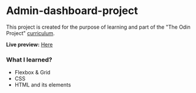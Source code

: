 # Admin-dashboard-project
This project is created for the purpose of learning and part of the "The Odin Project" [curriculum](https://theodinproject.com/).

**Live preview:** [Here](https://sisyphus6ix.github.io/Admin-dashboard-project/)


### What I learned?
- Flexbox & Grid
- CSS
- HTML and its elements